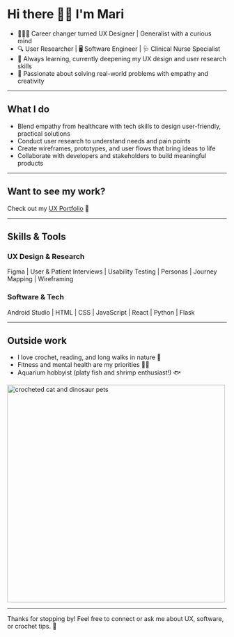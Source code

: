 # Hi there 👋🏼 I'm Mari

- 👩🏻‍💻 Career changer turned UX Designer | Generalist with a curious mind  
- 🔍 User Researcher | 🖥️ Software Engineer | 🩺 Clinical Nurse Specialist
- 🌱 Always learning, currently deepening my UX design and user research skills 
- 🎯 Passionate about solving real-world problems with empathy and creativity  
  
---

## What I do
- Blend empathy from healthcare with tech skills to design user-friendly, practical solutions  
- Conduct user research to understand needs and pain points  
- Create wireframes, prototypes, and user flows that bring ideas to life  
- Collaborate with developers and stakeholders to build meaningful products  

---

## Want to see my work?
Check out my [UX Portfolio](https://mari-ux.crd.co/) 🎨

---

## Skills & Tools

### UX Design & Research  
Figma | User & Patient Interviews | Usability Testing | Personas | Journey Mapping | Wireframing
### Software & Tech 
Android Studio | HTML | CSS | JavaScript | React | Python | Flask

---

## Outside work
- I love crochet, reading, and long walks in nature 🌿  
- Fitness and mental health are my priorities 🧘‍♀️  
- Aquarium hobbyist (platy fish and shrimp enthusiast!) 🐟

<img width="500" height="500" alt="crocheted cat and dinosaur pets" src="https://github.com/user-attachments/assets/1084f157-b5bc-45df-88a9-ce62fe5d4dea" />

---

Thanks for stopping by! Feel free to connect or ask me about UX, software, or crochet tips. 🙂
